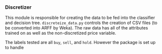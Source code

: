 ### Discretizer

This module is responsible for creating the data to be fed into the classifier and decision tree.  `discreteize_data.py` controls the creation of CSV files (to be converted into ARFF by Weka). The raw data has all of the attributes trained on as well as the non-discretized price variable. 

The labels tested are all `buy`, `sell`, and `hold`. However the package is set up to handle 